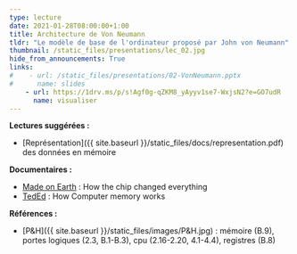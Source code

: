 ```yaml
---
type: lecture
date: 2021-01-28T08:00:00+1:00
title: Architecture de Von Neumann
tldr: "Le modèle de base de l'ordinateur proposé par John von Neumann"
thumbnail: /static_files/presentations/lec_02.jpg
hide_from_announcements: True
links:
#    - url: /static_files/presentations/02-VonNeumann.pptx
#      name: slides
    - url: https://1drv.ms/p/s!Agf0g-qZKM8_yAyyv1se7-WxjsN2?e=GO7udR
      name: visualiser
---
```

**Lectures suggérées :**
- [Représentation]({{ site.baseurl }}/static_files/docs/representation.pdf) des données en mémoire

**Documentaires :**
- [Made on Earth](https://www.bbc.com/reel/video/p07p7xc1/how-the-chip-changed-everything?ocid=ww.social.link.email) : How the chip changed everything
- [TedEd](https://ed.ted.com/lessons/how-computer-memory-works-kanawat-senanan) : How Computer memory works


**Références :**
- [P&H]({{ site.baseurl }}/static_files/images/P&H.jpg) : mémoire (B.9), portes logiques (2.3, B.1-B.3), cpu (2.16-2.20, 4.1-4.4), registres (B.8)

